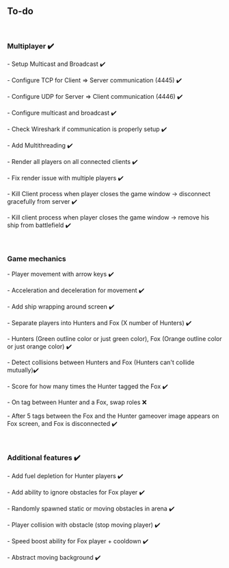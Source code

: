 <h2>To-do</h2>
<br>
<h3>Multiplayer ✔️</h3>
<p>- Setup Multicast and Broadcast ✔️</p>
<p>- Configure TCP for Client => Server communication (4445) ✔️</p>
<p>- Configure UDP for Server => Client communication (4446) ✔️</p>
<p>- Configure multicast and broadcast ✔️</p>
<p>- Check Wireshark if communication is properly setup ✔️</p>
<p>- Add Multithreading ✔️</p>
<p>- Render all players on all connected clients ✔️</p>
<p>- Fix render issue with multiple players ✔️</p>
<p>- Kill Client process when player closes the game window -> disconnect gracefully from server ✔️</p>
<p>- Kill client process when player closes the game window -> remove his ship from battlefield  ✔️</p>
<br>
<h3>Game mechanics</h3>
<p>- Player movement with arrow keys ✔️</p>
<p>- Acceleration and deceleration for movement ✔️</p>
<p>- Add ship wrapping around screen ✔️</p>
<p>- Separate players into Hunters and Fox (X number of Hunters) ✔️</p>
<p>- Hunters (Green outline color or just green color), Fox (Orange outline color or just orange color) ✔️</p>
<p>- Detect collisions between Hunters and Fox (Hunters can't collide mutually)✔️</p>
<p>- Score for how many times the Hunter tagged the Fox ✔️</p>
<p>- On tag between Hunter and a Fox, swap roles ❌</p>
<p>- After 5 tags between the Fox and the Hunter gameover image appears on Fox screen, and Fox is disconnected ✔️</p>
<br>
<h3>Additional features ✔️</h3>
<p>- Add fuel depletion for Hunter players ✔️</p>
<p>- Add ability to ignore obstacles for Fox player ✔️</p>
<p>- Randomly spawned static or moving obstacles in arena ✔️</p>
<p>- Player collision with obstacle (stop moving player) ✔️</p>
<p>- Speed boost ability for Fox player + cooldown ✔️</p>
<p>- Abstract moving background ✔️</p>
